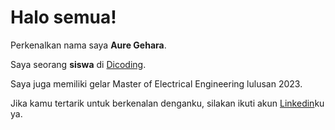 # Halo semua! 

Perkenalkan nama saya **Aure Gehara**.<br>

Saya seorang **siswa** di [Dicoding](https://www.dicoding.com/).<br>


Saya juga memiliki gelar Master of Electrical Engineering lulusan 2023.<br>

Jika kamu tertarik untuk berkenalan denganku, silakan ikuti akun [Linkedin](https://www.linkedin.com/in/aragehara/)ku ya.

